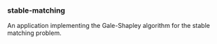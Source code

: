 ### stable-matching

An application implementing the Gale-Shapley algorithm for the stable matching problem.
